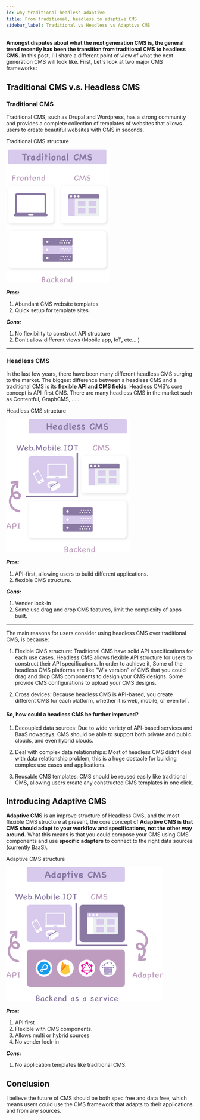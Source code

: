```yaml
---
id: why-traditional-headless-adaptive
title: From traditional, headless to adaptive CMS
sidebar_label: Traditional vs Headless vs Adaptive CMS
---
```


**Amongst disputes about what the next generation CMS is, the general trend recently has been the transition from traditional CMS to headless CMS.** In this post, I'll share a different point of view of what the next generation CMS will look like.
First, Let's look at two major CMS frameworks:

## Traditional CMS v.s. Headless CMS
### Traditional CMS
Traditional CMS, such as Drupal and Wordpress, has a strong community and provides a complete collection of templates of websites that allows users to create beautiful websites with CMS in seconds.

Traditional CMS structure

![overview](/docs/assets/traditionalcms.png)

***Pros:***
1. Abundant CMS website templates.
2. Quick setup for template sites.

***Cons:***
1. No flexibility to construct API structure
2. Don't allow different views (Mobile app, IoT, etc… )

------

### Headless CMS
In the last few years, there have been many different headless CMS surging to the market. The biggest difference between a headless CMS and a traditional CMS is its **flexible API and CMS fields**. Headless CMS's core concept is API-first CMS. There are many headless CMS in the market such as Contentful, GraphCMS, … .

Headless CMS structure

![overview](/docs/assets/headlesscms.png)

***Pros:***
1. API-first, allowing users to build different applications.
2. flexible CMS structure.

***Cons:***
1. Vender lock-in
2. Some use drag and drop CMS features, limit the complexity of apps built.

-----

The main reasons for users consider using headless CMS over traditional CMS, is because:

1. Flexible CMS structure:
Traditional CMS have solid API specifications for each use cases. Headless CMS allows flexible API structure for users to construct their API specifications. In order to achieve it, Some of the headless CMS platforms are like "Wix version" of CMS that you could drag and drop CMS components to design your CMS designs. Some provide CMS configurations to upload your CMS designs.

2. Cross devices:
Because headless CMS is API-based, you create different CMS for each platform, whether it is web, mobile, or even IoT.

#### So, how could a headless CMS be further improved?

1. Decoupled data sources:
Due to wide variety of API-based services and BaaS nowadays. CMS should be able to support both private and public clouds, and even hybrid clouds.

2. Deal with complex data relationships:
Most of headless CMS didn't deal with data relationship problem, this is a huge obstacle for building complex use cases and applications.

3. Reusable CMS templates:
CMS should be reused easily like traditional CMS, allowing users create any constructed CMS templates in one click.

## Introducing Adaptive CMS
**Adaptive CMS** is an improve structure of Headless CMS, and the most flexible CMS structure at present, the core concept of **Adaptive CMS is that CMS should adapt to your workflow and specifications, not the other way around.** What this means is that you could compose your CMS using CMS components and use **specific adapters** to connect to the right data sources (currently BaaS).

Adaptive CMS structure

![overview](/docs/assets/adaptivecms.png)

***Pros:***
1. API first
2. Flexible with CMS components.
3. Allows multi or hybrid sources
4. No vender lock-in

***Cons:***
1. No application templates like traditional CMS.

## Conclusion
I believe the future of CMS should be both spec free and data free, which means users could use the CMS framework that adapts to their applications and from any sources.